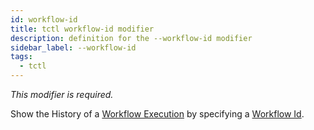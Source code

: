 ```yaml
---
id: workflow-id
title: tctl workflow-id modifier
description: definition for the --workflow-id modifier
sidebar_label: --workflow-id
tags:
  - tctl
---
```


_This modifier is required._

Show the History of a [Workflow Execution](/concepts/what-is-a-workflow-execution) by specifying a [Workflow Id](/concepts/what-is-a-workflow-id).

